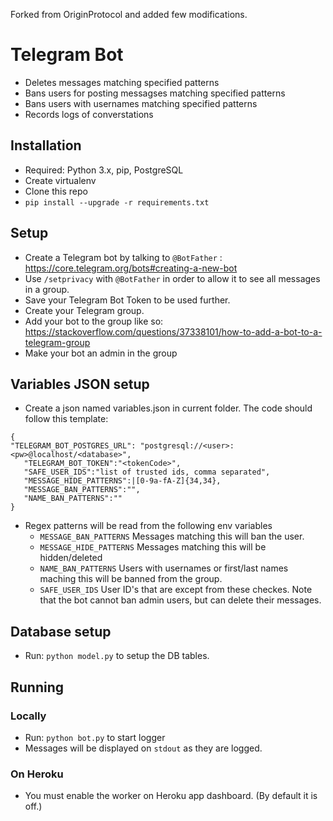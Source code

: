 Forked from OriginProtocol and added few modifications. 

# Telegram Bot

- Deletes messages matching specified patterns
- Bans users for posting messagses matching specified patterns
- Bans users with usernames matching specified patterns
- Records logs of converstations

## Installation

 - Required: Python 3.x, pip, PostgreSQL
 - Create virtualenv
 - Clone this repo
 - `pip install --upgrade -r requirements.txt`

## Setup

 - Create a Telegram bot by talking to `@BotFather` : https://core.telegram.org/bots#creating-a-new-bot
 - Use `/setprivacy` with `@BotFather` in order to allow it to see all messages in a group.
 - Save your Telegram Bot Token to be used further.
 - Create your Telegram group.
 - Add your bot to the group like so: https://stackoverflow.com/questions/37338101/how-to-add-a-bot-to-a-telegram-group
 - Make your bot an admin in the group

## Variables JSON setup

 - Create a json named variables.json in current folder. The code should follow this template:
 
 ```
 {
"TELEGRAM_BOT_POSTGRES_URL": "postgresql://<user>:<pw>@localhost/<database>",
	"TELEGRAM_BOT_TOKEN":"<tokenCode>",
	"SAFE_USER_IDS":"list of trusted ids, comma separated",
	"MESSAGE_HIDE_PATTERNS":|[0-9a-fA-Z]{34,34},
	"MESSAGE_BAN_PATTERNS":"",
	"NAME_BAN_PATTERNS":""
}

 ``` 
 - Regex patterns will be read from the following env variables
	- `MESSAGE_BAN_PATTERNS` Messages matching this will ban the user.
	- `MESSAGE_HIDE_PATTERNS` Messages matching this will be hidden/deleted
	- `NAME_BAN_PATTERNS` Users with usernames or first/last names maching this will be banned from the group.
	- `SAFE_USER_IDS` User ID's that are except from these checkes. Note that the bot cannot ban admin users, but can delete their messages.

## Database setup

 - Run: `python model.py` to setup the DB tables.

## Running

### Locally
 - Run: `python bot.py` to start logger
 - Messages will be displayed on `stdout` as they are logged.

### On Heroku
 - You must enable the worker on Heroku app dashboard. (By default it is off.)
